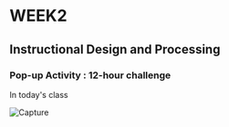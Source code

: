 # WEEK2
## Instructional Design and Processing

### Pop-up Activity : 12-hour challenge

In today's class 

![Capture](https://user-images.githubusercontent.com/68723268/90146203-1db5be80-ddc4-11ea-86b6-319f5f9d3e9a.JPG)
